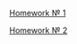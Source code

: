 [Homework № 1](https://github.com/denistornado/Y_LAB-Skorohod-D.S/tree/main/HomeWork1)  

[Homework № 2](https://github.com/denistornado/Y_LAB-Skorohod-D.S/tree/main/HomeWork2)

